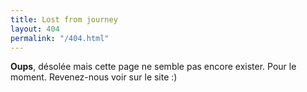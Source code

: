 ```yaml
---
title: Lost from journey
layout: 404
permalink: "/404.html"
---
```


**Oups**, désolée mais cette page ne semble pas encore exister. Pour le moment. Revenez-nous voir sur le site :)